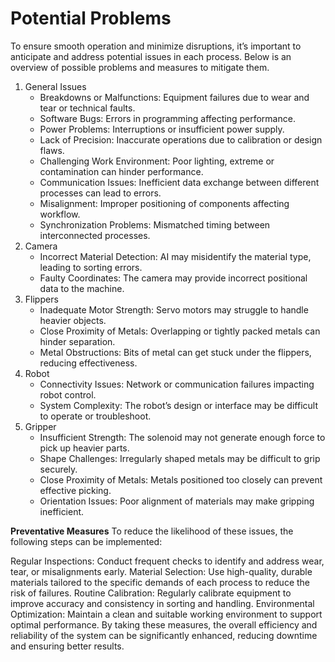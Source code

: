 # Potential Problems
To ensure smooth operation and minimize disruptions, it’s important to anticipate and address potential issues in each process. Below is an overview of possible problems and measures to mitigate them.

1. General Issues
   - Breakdowns or Malfunctions: Equipment failures due to wear and tear or technical faults.
   - Software Bugs: Errors in programming affecting performance.
   - Power Problems: Interruptions or insufficient power supply.
   - Lack of Precision: Inaccurate operations due to calibration or design flaws.
   - Challenging Work Environment: Poor lighting, extreme or contamination can hinder performance.
   - Communication Issues: Inefficient data exchange between different processes can lead to errors.
   - Misalignment: Improper positioning of components affecting workflow.
   - Synchronization Problems: Mismatched timing between interconnected processes.
2. Camera
   - Incorrect Material Detection: AI may misidentify the material type, leading to sorting errors.
   - Faulty Coordinates: The camera may provide incorrect positional data to the machine.
3. Flippers
   - Inadequate Motor Strength: Servo motors may struggle to handle heavier objects.
   - Close Proximity of Metals: Overlapping or tightly packed metals can hinder separation.
   - Metal Obstructions: Bits of metal can get stuck under the flippers, reducing effectiveness.
4. Robot
   - Connectivity Issues: Network or communication failures impacting robot control.
   - System Complexity: The robot’s design or interface may be difficult to operate or troubleshoot.
5. Gripper
   - Insufficient Strength: The solenoid may not generate enough force to pick up heavier parts.
   - Shape Challenges: Irregularly shaped metals may be difficult to grip securely.
   - Close Proximity of Metals: Metals positioned too closely can prevent effective picking.
   - Orientation Issues: Poor alignment of materials may make gripping inefficient.
  
**Preventative Measures**
To reduce the likelihood of these issues, the following steps can be implemented:

Regular Inspections: Conduct frequent checks to identify and address wear, tear, or misalignments early.
Material Selection: Use high-quality, durable materials tailored to the specific demands of each process to reduce the risk of failures.
Routine Calibration: Regularly calibrate equipment to improve accuracy and consistency in sorting and handling.
Environmental Optimization: Maintain a clean and suitable working environment to support optimal performance.
By taking these measures, the overall efficiency and reliability of the system can be significantly enhanced, reducing downtime and ensuring better results.





